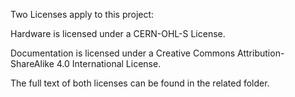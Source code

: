 Two Licenses apply to this project:

Hardware is licensed under a CERN-OHL-S License.

Documentation is licensed under a Creative Commons Attribution-ShareAlike 4.0 International License. 

The full text of both licenses can be found in the related folder.
